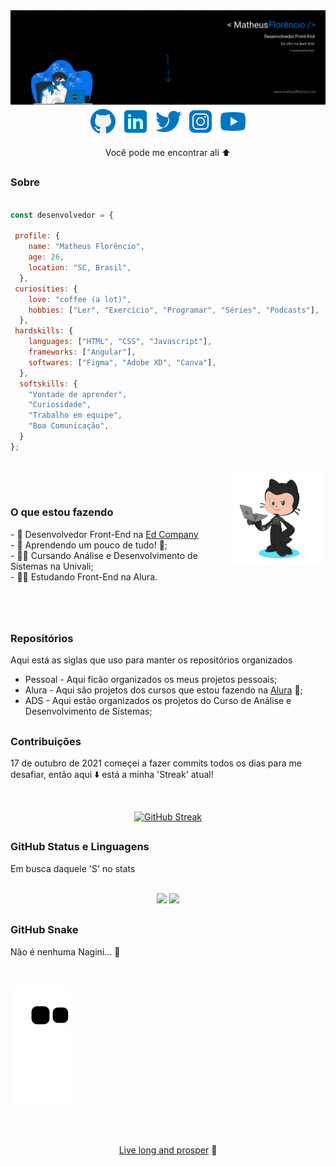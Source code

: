 <img src="https://raw.githubusercontent.com/1matheusflorencio/1matheusflorencio/main/README%20arquivos/GitHub%20Banner.gif">

<br>

<div align="center">
 <!-- Github -->
 <a href="https://github.com/1matheusflorencio" target="_blank"><img src="https://github.com/1matheusflorencio/1matheusflorencio/blob/main/README%20arquivos/icons8-github-48.png?raw=true"></a>
 <!-- LinkedIn -->
 <a href="https://www.linkedin.com/in/matheus-flor%C3%AAncio/" target="_blank"><img src="https://github.com/1matheusflorencio/1matheusflorencio/blob/main/README%20arquivos/icons8-linkedin-48.png?raw=true"></a>
 <!-- Twitter -->
 <a href="https://twitter.com/1matheusflorenc" target="_blank"><img src="https://github.com/1matheusflorencio/1matheusflorencio/blob/main/README%20arquivos/icons8-twitter-48.png?raw=true"></a>
 <!-- Instagram -->
 <a href="https://www.instagram.com/1matheusflorencio/" target="_blank"><img src="https://github.com/1matheusflorencio/1matheusflorencio/blob/main/README%20arquivos/icons8-instagram-48.png?raw=true"></a>
 <!-- Youtube -->
 <a href="https://www.youtube.com/channel/UCH1VWs-9V63VyGkrcSbtXIg" target="_blank"><img src="https://github.com/1matheusflorencio/1matheusflorencio/blob/main/README%20arquivos/icons8-youtube-48.png?raw=true"></a>
 <br>
 <p align="center">Você pode me encontrar ali ⬆️</p>
</div>

##

<h3>Sobre</h3>

```javascript

const desenvolvedor = {

 profile: {
    name: "Matheus Florêncio",
    age: 26,
    location: "SC, Brasil",
  },
 curiosities: {
    love: "coffee (a lot)",
    hobbies: ["Ler", "Exercício", "Programar", "Séries", "Podcasts"],
  },
 hardskills: {
    languages: ["HTML", "CSS", "Javascript"],
    frameworks: ["Angular"],
    softwares: ["Figma", "Adobe XD", "Canva"],
  },
  softskills: {
    "Vontade de aprender",
    "Curiosidade",
    "Trabalho em equipe",
    "Boa Comunicação",
  }
};

```



















##

<img align="right" width="30%" src="https://github.com/1matheusflorencio/1matheusflorencio/blob/main/README%20arquivos/my-octocat-1635129778574.png?raw=true">
<br><br>
<h3>O que estou fazendo</h3>
- 🚀 Desenvolvedor Front-End na <a href="https://ed.company/" target="_blank">Ed Company</a> <br>
- 🌱 Aprendendo um pouco de tudo! 🤣; <br>
- 👨‍🎓 Cursando Análise e Desenvolvimento de Sistemas na Univali; <br>
- 👨‍💻 Estudando Front-End na Alura.
<br><br><br><br>

##

 <h3>Repositórios</h3>
 
 <p>Aqui está as siglas que uso para manter os repositórios organizados</p>
 
- Pessoal - Aqui ficão organizados os meus projetos pessoais;
- Alura - Aqui são projetos dos cursos que estou fazendo na <a href="https://www.alura.com.br/" target="_blank">Alura</a> 💙;
- ADS - Aqui estão organizados os projetos do Curso de Análise e Desenvolvimento de Sistemas;

 ##
 
 <h3>Contribuições</h3>
 <p>17 de outubro de 2021 começei a fazer commits todos os dias para me desafiar, então aqui ⬇️ está a minha 'Streak' atual!</p>
 <br>
 
 <div align="center">
 
 [![GitHub Streak](http://github-readme-streak-stats.herokuapp.com?user=1matheusflorencio&theme=blue-green&hide_border=true&date_format=j%20M%5B%20Y%5D)](https://git.io/streak-stats)
 
</div>
 
 ##
 
 <h3>GitHub Status e Linguagens</h3>
 <p>Em busca daquele 'S' no stats</p>
 <br>
 <div align="center">
  <img height="160em" src="https://github-readme-stats.vercel.app/api?username=1matheusflorencio&show_icons=true&theme=dark&include_all_commits=true&count_private=true"/>
  <img height="160em" src="https://github-readme-stats.vercel.app/api/top-langs/?username=1matheusflorencio&layout=compact&langs_count=7&theme=dark"/>
</div>
 
 ## 
 
 <h3>GitHub Snake</h3>
 <p>Não é nenhuma Nagini... 🐍</p>
 <br>
 
 <!-- Animação dos progressos -->
 ![Snake animation](https://github.com/1matheusflorencio/1matheusflorencio/blob/output/github-contribution-grid-snake.svg)

##

 <br>
 <p width="100%" align="center"><a href="https://youtu.be/Iu1qa8N2ID0">Live long and prosper</a> 🖖</p>
